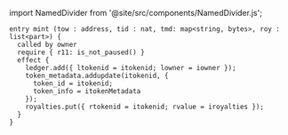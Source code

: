 import NamedDivider from '@site/src/components/NamedDivider.js';

<NamedDivider title="Code" width="1.5"/>

```archetype
entry mint (tow : address, tid : nat, tmd: map<string, bytes>, roy : list<part>) {
  called by owner
  require { r11: is_not_paused() }
  effect {
    ledger.add({ ltokenid = itokenid; lowner = iowner });
    token_metadata.addupdate(itokenid, {
      token_id = itokenid;
      token_info = itokenMetadata
    });
    royalties.put({ rtokenid = itokenid; rvalue = iroyalties });
  }
}
```